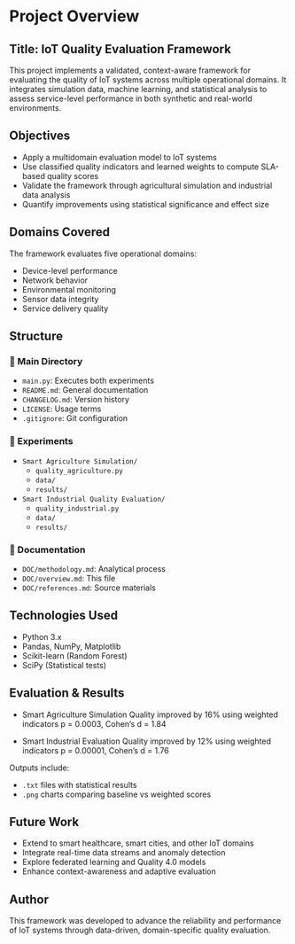 # Project Overview

## Title: IoT Quality Evaluation Framework

This project implements a validated, context-aware framework for evaluating the quality of IoT systems across multiple operational domains. It integrates simulation data, machine learning, and statistical analysis to assess service-level performance in both synthetic and real-world environments.


## Objectives

- Apply a multidomain evaluation model to IoT systems
- Use classified quality indicators and learned weights to compute SLA-based quality scores
- Validate the framework through agricultural simulation and industrial data analysis
- Quantify improvements using statistical significance and effect size


## Domains Covered

The framework evaluates five operational domains:
- Device-level performance
- Network behavior
- Environmental monitoring
- Sensor data integrity
- Service delivery quality


## Structure

### 🔹 Main Directory
- `main.py`: Executes both experiments
- `README.md`: General documentation
- `CHANGELOG.md`: Version history
- `LICENSE`: Usage terms
- `.gitignore`: Git configuration

### 🔹 Experiments
- `Smart Agriculture Simulation/`
  - `quality_agriculture.py`
  - `data/`
  - `results/`
- `Smart Industrial Quality Evaluation/`
  - `quality_industrial.py`
  - `data/`
  - `results/`

### 🔹 Documentation
- `DOC/methodology.md`: Analytical process
- `DOC/overview.md`: This file
- `DOC/references.md`: Source materials


## Technologies Used

- Python 3.x
- Pandas, NumPy, Matplotlib
- Scikit-learn (Random Forest)
- SciPy (Statistical tests)


## Evaluation & Results

- Smart Agriculture Simulation
  Quality improved by 16% using weighted indicators
  p = 0.0003, Cohen’s d = 1.84

- Smart Industrial Evaluation
  Quality improved by 12% using weighted indicators
  p = 0.00001, Cohen’s d = 1.76

Outputs include:
- `.txt` files with statistical results
- `.png` charts comparing baseline vs weighted scores


## Future Work

- Extend to smart healthcare, smart cities, and other IoT domains
- Integrate real-time data streams and anomaly detection
- Explore federated learning and Quality 4.0 models
- Enhance context-awareness and adaptive evaluation


## Author

This framework was developed to advance the reliability and performance of IoT systems through data-driven, domain-specific quality evaluation.
